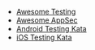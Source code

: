 - [Awesome Testing](https://github.com/TheJambo/awesome-testing)
- [Awesome AppSec](https://github.com/paragonie/awesome-appsec)
- [Android Testing Kata](https://github.com/Karumi/KataSuperHeroesAndroid)
- [iOS Testing Kata](https://github.com/Karumi/KataSuperHeroesIOS)